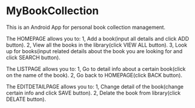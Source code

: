 # MyBookCollection
This is an Android App for personal book collection management.

The HOMEPAGE allows you to:
  1, Add a book(input all details and click ADD button).
  2, View all the books in the library(click VIEW ALL button).
  3, Look up for books(input related details about the book you are looking for and click SEARCH button).
  
The LISTPAGE allows you to:
  1, Go to detail info about a certain book(click on the name of the book).
  2, Go back to HOMEPAGE(click BACK button).

The EDITDETAILPAGE allows you to:
  1, Change detail of the book(change certain info and click SAVE button).
  2, Delate the book from library(click DELATE button).
